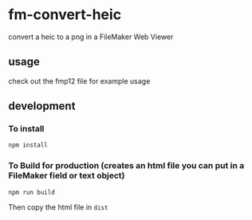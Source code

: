 # fm-convert-heic

convert a heic to a png in a FileMaker Web Viewer

## usage

check out the fmp12 file for example usage

## development

### To install

```bash
npm install
```

### To Build for production (creates an html file you can put in a FileMaker field or text object)

```bash
npm run build
```

Then copy the html file in `dist`
